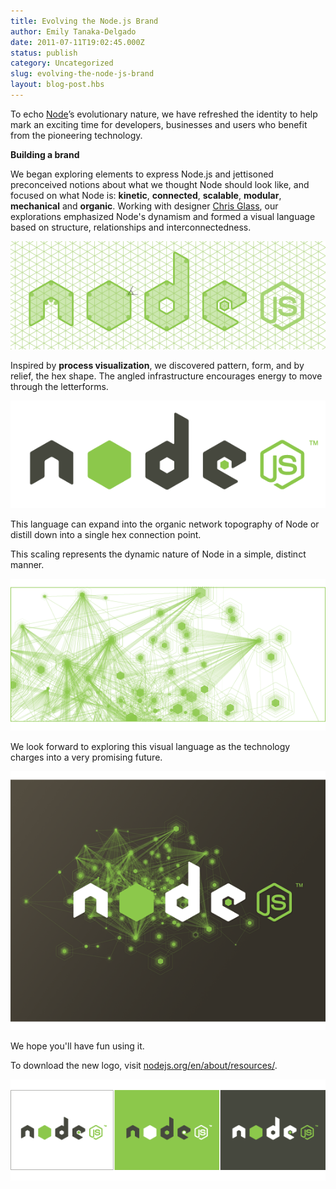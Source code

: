 ```yaml
---
title: Evolving the Node.js Brand
author: Emily Tanaka-Delgado
date: 2011-07-11T19:02:45.000Z
status: publish
category: Uncategorized
slug: evolving-the-node-js-brand
layout: blog-post.hbs
---
```


To echo [Node](https://nodejs.org/)’s evolutionary nature, we have refreshed the identity to help mark an exciting time for developers, businesses and users who benefit from the pioneering technology.

**Building a brand**

We began exploring elements to express Node.js and jettisoned preconceived notions about what we thought Node should look like, and focused on what Node is: **kinetic**, **connected**, **scalable**, **modular**, **mechanical** and **organic**. Working with designer [Chris Glass](http://www.chrisglass.com/), our explorations emphasized Node's dynamism and formed a visual language based on structure, relationships and interconnectedness.

![grid](/static/images/blog/uncategorized/evolving-the-node-js-brand/grid.png)

Inspired by **process visualization**, we discovered pattern, form, and by relief, the hex shape. The angled infrastructure encourages energy to move through the letterforms.

![nodejs](/static/images/blog/uncategorized/evolving-the-node-js-brand/nodejs.png)

This language can expand into the organic network topography of Node or distill down into a single hex connection point.

This scaling represents the dynamic nature of Node in a simple, distinct manner.

![Node.js network](/static/images/blog/uncategorized/evolving-the-node-js-brand/network.png)

We look forward to exploring this visual language as the technology charges into a very promising future.

![Node.js nebula](/static/images/blog/uncategorized/evolving-the-node-js-brand/node.png)

We hope you'll have fun using it.

To download the new logo, visit [nodejs.org/en/about/resources/](https://nodejs.org/en/about/resources/).

![Tri-color Node](/static/images/blog/uncategorized/evolving-the-node-js-brand/tri-color-node.png)
